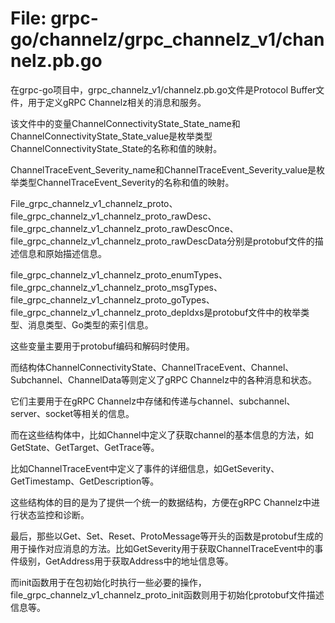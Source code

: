 # File: grpc-go/channelz/grpc_channelz_v1/channelz.pb.go

在grpc-go项目中，grpc_channelz_v1/channelz.pb.go文件是Protocol Buffer文件，用于定义gRPC Channelz相关的消息和服务。

该文件中的变量ChannelConnectivityState_State_name和ChannelConnectivityState_State_value是枚举类型ChannelConnectivityState_State的名称和值的映射。

ChannelTraceEvent_Severity_name和ChannelTraceEvent_Severity_value是枚举类型ChannelTraceEvent_Severity的名称和值的映射。

File_grpc_channelz_v1_channelz_proto、file_grpc_channelz_v1_channelz_proto_rawDesc、file_grpc_channelz_v1_channelz_proto_rawDescOnce、file_grpc_channelz_v1_channelz_proto_rawDescData分别是protobuf文件的描述信息和原始描述信息。

file_grpc_channelz_v1_channelz_proto_enumTypes、file_grpc_channelz_v1_channelz_proto_msgTypes、file_grpc_channelz_v1_channelz_proto_goTypes、file_grpc_channelz_v1_channelz_proto_depIdxs是protobuf文件中的枚举类型、消息类型、Go类型的索引信息。

这些变量主要用于protobuf编码和解码时使用。

而结构体ChannelConnectivityState、ChannelTraceEvent、Channel、Subchannel、ChannelData等则定义了gRPC Channelz中的各种消息和状态。

它们主要用于在gRPC Channelz中存储和传递与channel、subchannel、server、socket等相关的信息。

而在这些结构体中，比如Channel中定义了获取channel的基本信息的方法，如GetState、GetTarget、GetTrace等。

比如ChannelTraceEvent中定义了事件的详细信息，如GetSeverity、GetTimestamp、GetDescription等。

这些结构体的目的是为了提供一个统一的数据结构，方便在gRPC Channelz中进行状态监控和诊断。

最后，那些以Get、Set、Reset、ProtoMessage等开头的函数是protobuf生成的用于操作对应消息的方法。比如GetSeverity用于获取ChannelTraceEvent中的事件级别，GetAddress用于获取Address中的地址信息等。

而init函数用于在包初始化时执行一些必要的操作，file_grpc_channelz_v1_channelz_proto_init函数则用于初始化protobuf文件描述信息等。


